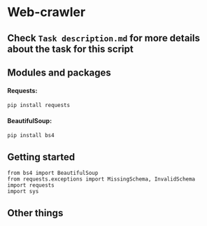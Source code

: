# Web-crawler
## Check `Task description.md` for more details about the task for this script

## Modules and packages

#### Requests:
```
pip install requests
```

#### BeautifulSoup:
```
pip install bs4
```

## Getting started
```
from bs4 import BeautifulSoup
from requests.exceptions import MissingSchema, InvalidSchema
import requests
import sys
```
## Other things
